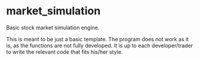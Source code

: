 # market_simulation
Basic stock market simulation engine.

This is meant to be just a basic template. The program does not work as it is, as the functions are not fully developed. It is up to each developer/trader to write the relevant code that fits his/her style.
